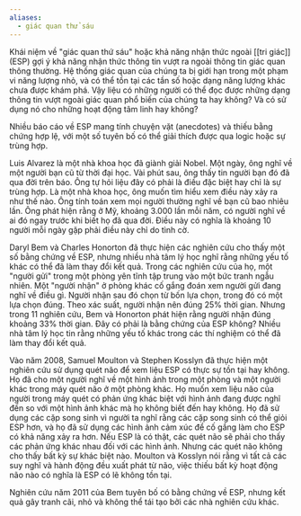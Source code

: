 ```yaml
---
aliases:
  - giác quan thử sáu
---
```

Khái niệm về "giác quan thứ sáu" hoặc khả năng nhận thức ngoài [[tri giác]] (ESP) gợi ý khả năng nhận thức thông tin vượt ra ngoài thông tin giác quan thông thường. Hệ thống giác quan của chúng ta bị giới hạn trong một phạm vi năng lượng nhỏ, và có thể tồn tại các tần số hoặc dạng năng lượng khác chưa được khám phá. Vậy liệu có những người có thể đọc được những dạng thông tin vượt ngoài giác quan phổ biến của chúng ta hay không? Và có sử dụng nó cho những hoạt động tâm linh hay không?

Nhiều báo cáo về ESP mang tính chuyện vặt (anecdotes) và thiếu bằng chứng hợp lệ, với một số tuyên bố có thể giải thích được qua logic hoặc sự trùng hợp.

Luis Alvarez là một nhà khoa học đã giành giải Nobel. Một ngày, ông nghĩ về một người bạn cũ từ thời đại học. Vài phút sau, ông thấy tin người bạn đó đã qua đời trên báo. Ông tự hỏi liệu đây có phải là điều đặc biệt hay chỉ là sự trùng hợp. Là một nhà khoa học, ông muốn tìm hiểu xem điều này xảy ra như thế nào. Ông tính toán xem mọi người thường nghĩ về bạn cũ bao nhiêu lần. Ông phát hiện rằng ở Mỹ, khoảng 3.000 lần mỗi năm, có người nghĩ về ai đó ngay trước khi biết họ đã qua đời. Điều này có nghĩa là khoảng 10 người mỗi ngày gặp phải điều này chỉ do tình cờ.

Daryl Bem và Charles Honorton đã thực hiện các nghiên cứu cho thấy một số bằng chứng về ESP, nhưng nhiều nhà tâm lý học nghĩ rằng những yếu tố khác có thể đã làm thay đổi kết quả. Trong các nghiên cứu của họ, một "người gửi" trong một phòng yên tĩnh tập trung vào một bức tranh ngẫu nhiên. Một "người nhận" ở phòng khác cố gắng đoán xem người gửi đang nghĩ về điều gì. Người nhận sau đó chọn từ bốn lựa chọn, trong đó có một lựa chọn đúng. Theo xác suất, người nhận nên đúng 25% thời gian. Nhưng trong 11 nghiên cứu, Bem và Honorton phát hiện rằng người nhận đúng khoảng 33% thời gian. Đây có phải là bằng chứng của ESP không? Nhiều nhà tâm lý học tin rằng những yếu tố khác trong các thí nghiệm có thể đã làm thay đổi kết quả.

Vào năm 2008, Samuel Moulton và Stephen Kosslyn đã thực hiện một nghiên cứu sử dụng quét não để xem liệu ESP có thực sự tồn tại hay không. Họ đã cho một người nghĩ về một hình ảnh trong một phòng và một người khác trong máy quét não ở một phòng khác. Họ muốn xem liệu não của người trong máy quét có phản ứng khác biệt với hình ảnh đang được nghĩ đến so với một hình ảnh khác mà họ không biết đến hay không. Họ đã sử dụng các cặp song sinh vì người ta nghĩ rằng các cặp song sinh có thể giỏi ESP hơn, và họ đã sử dụng các hình ảnh cảm xúc để cố gắng làm cho ESP có khả năng xảy ra hơn. Nếu ESP là có thật, các quét não sẽ phải cho thấy các phản ứng khác nhau đối với các hình ảnh. Nhưng các quét não không cho thấy bất kỳ sự khác biệt nào. Moulton và Kosslyn nói rằng vì tất cả các suy nghĩ và hành động đều xuất phát từ não, việc thiếu bất kỳ hoạt động não nào có nghĩa là ESP có lẽ không tồn tại. 

Nghiên cứu năm 2011 của Bem tuyên bố có bằng chứng về ESP, nhưng kết quả gây tranh cãi, nhỏ và không thể tái tạo bởi các nhà nghiên cứu khác.


